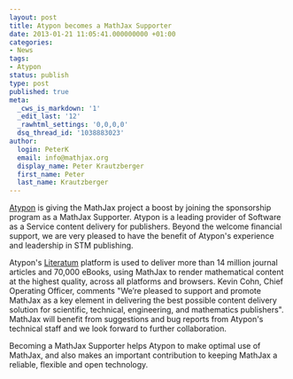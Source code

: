 ```yaml
---
layout: post
title: Atypon becomes a MathJax Supporter
date: 2013-01-21 11:05:41.000000000 +01:00
categories:
- News
tags:
- Atypon
status: publish
type: post
published: true
meta:
  _cws_is_markdown: '1'
  _edit_last: '12'
  _rawhtml_settings: '0,0,0,0'
  dsq_thread_id: '1038883023'
author:
  login: PeterK
  email: info@mathjax.org
  display_name: Peter Krautzberger
  first_name: Peter
  last_name: Krautzberger
---
```


[Atypon](http://www.atypon.com/) is giving the MathJax project a boost by joining the sponsorship program as a MathJax Supporter. Atypon is a leading provider of Software as a Service content delivery for publishers. Beyond the welcome financial support, we are very pleased to have the benefit of Atypon's experience and leadership in STM publishing.

Atypon's [Literatum](http://www.atypon.com/literatum/overview.php) platform is used to deliver more than 14 million journal articles and 70,000 eBooks, using MathJax to render mathematical content at the highest quality, across all platforms and browsers. Kevin Cohn, Chief Operating Officer, comments "We’re pleased to support and promote MathJax as a key element in delivering the best possible content delivery solution for scientific, technical, engineering, and mathematics publishers". MathJax will benefit from suggestions and bug reports from Atypon's technical staff and we look forward to further collaboration.

Becoming a MathJax Supporter helps Atypon to make optimal use of MathJax, and also makes an important contribution to keeping MathJax a reliable, flexible and open technology.